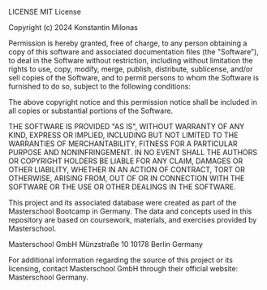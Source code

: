 LICENSE
MIT License

Copyright (c) 2024 Konstantin Milonas

Permission is hereby granted, free of charge, to any person obtaining a copy
of this software and associated documentation files (the "Software"), to deal
in the Software without restriction, including without limitation the rights
to use, copy, modify, merge, publish, distribute, sublicense, and/or sell
copies of the Software, and to permit persons to whom the Software is
furnished to do so, subject to the following conditions:

The above copyright notice and this permission notice shall be included in all
copies or substantial portions of the Software.

THE SOFTWARE IS PROVIDED "AS IS", WITHOUT WARRANTY OF ANY KIND, EXPRESS OR
IMPLIED, INCLUDING BUT NOT LIMITED TO THE WARRANTIES OF MERCHANTABILITY,
FITNESS FOR A PARTICULAR PURPOSE AND NONINFRINGEMENT. IN NO EVENT SHALL THE
AUTHORS OR COPYRIGHT HOLDERS BE LIABLE FOR ANY CLAIM, DAMAGES OR OTHER
LIABILITY, WHETHER IN AN ACTION OF CONTRACT, TORT OR OTHERWISE, ARISING FROM,
OUT OF OR IN CONNECTION WITH THE SOFTWARE OR THE USE OR OTHER DEALINGS IN THE
SOFTWARE.

This project and its associated database were created as part of the Masterschool Bootcamp in Germany. The data and concepts used in this repository are based on coursework, materials, and exercises provided by Masterschool.

Masterschool GmbH
Münzstraße 10
10178 Berlin
Germany

For additional information regarding the source of this project or its licensing, contact Masterschool GmbH through their official website: Masterschool Germany.